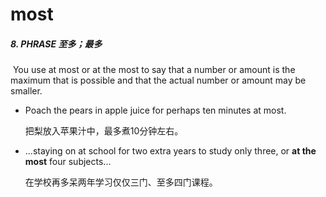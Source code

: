 # most

##### 8. PHRASE 至多；最多

​	You use at most or at the most to say that a number or amount is the maximum that is possible and that the actual number or amount may be smaller.

- Poach the pears in apple juice for perhaps ten minutes at most.

  把梨放入苹果汁中，最多煮10分钟左右。

- ...staying on at school for two extra years to study only three, or **at the most** four subjects...

  在学校再多呆两年学习仅仅三门、至多四门课程。
